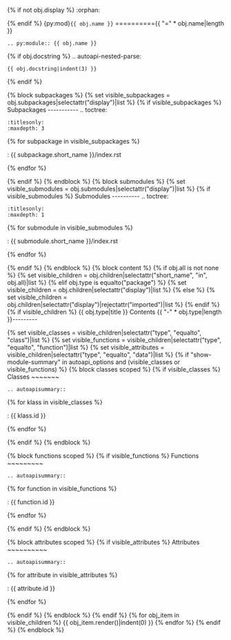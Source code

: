 {% if not obj.display %}
\:orphan:

{% endif %}
{py:mod}`{{ obj.name }}`
=========={{ "=" * obj.name|length }}

```{eval-rst}
.. py:module:: {{ obj.name }}
```

{% if obj.docstring %}
.. autoapi-nested-parse:

```
{{ obj.docstring|indent(3) }}
```

{% endif %}

{% block subpackages %}
{% set visible_subpackages = obj.subpackages|selectattr("display")|list %}
{% if visible_subpackages %}
Subpackages
\-----------
.. toctree:

```
:titlesonly:
:maxdepth: 3
```

{% for subpackage in visible_subpackages %}

: {{ subpackage.short_name }}/index.rst

{% endfor %}

{% endif %}
{% endblock %}
{% block submodules %}
{% set visible_submodules = obj.submodules|selectattr("display")|list %}
{% if visible_submodules %}
Submodules
\----------
.. toctree:

```
:titlesonly:
:maxdepth: 1
```

{% for submodule in visible_submodules %}

: {{ submodule.short_name }}/index.rst

{% endfor %}

{% endif %}
{% endblock %}
{% block content %}
{% if obj.all is not none %}
{% set visible_children = obj.children|selectattr("short_name", "in", obj.all)|list %}
{% elif obj.type is equalto("package") %}
{% set visible_children = obj.children|selectattr("display")|list %}
{% else %}
{% set visible_children = obj.children|selectattr("display")|rejectattr("imported")|list %}
{% endif %}
{% if visible_children %}
{{ obj.type|title }} Contents
{{ "-" * obj.type|length }}---------

{% set visible_classes = visible_children|selectattr("type", "equalto", "class")|list %}
{% set visible_functions = visible_children|selectattr("type", "equalto", "function")|list %}
{% set visible_attributes = visible_children|selectattr("type", "equalto", "data")|list %}
{% if "show-module-summary" in autoapi_options and (visible_classes or visible_functions) %}
{% block classes scoped %}
{% if visible_classes %}
Classes
\~~~~~~~

```{eval-rst}
.. autoapisummary::
```

{% for klass in visible_classes %}

: {{ klass.id }}

{% endfor %}

{% endif %}
{% endblock %}

{% block functions scoped %}
{% if visible_functions %}
Functions
\~~~~~~~~~

```{eval-rst}
.. autoapisummary::
```

{% for function in visible_functions %}

: {{ function.id }}

{% endfor %}

{% endif %}
{% endblock %}

{% block attributes scoped %}
{% if visible_attributes %}
Attributes
\~~~~~~~~~~

```{eval-rst}
.. autoapisummary::
```

{% for attribute in visible_attributes %}

: {{ attribute.id }}

{% endfor %}

{% endif %}
{% endblock %}
{% endif %}
{% for obj_item in visible_children %}
{{ obj_item.render()|indent(0) }}
{% endfor %}
{% endif %}
{% endblock %}
